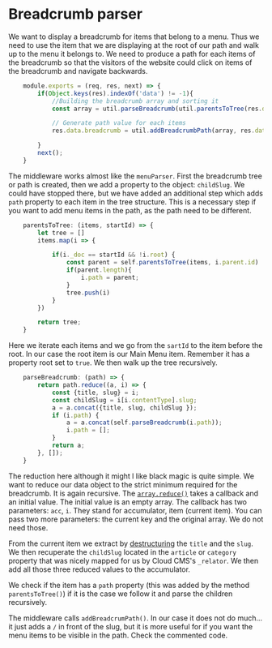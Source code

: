 # Breadcrumb parser

We want to display a breadcrumb for items that belong to a menu. Thus we need to use the item that we are displaying at the root of our path and walk up to the menu it belongs to. We need to produce a path for each items of the breadcrumb so that the visitors of the website could click on items of the breadcrumb and navigate backwards.

```javascript
    module.exports = (req, res, next) => {
        if(Object.keys(res).indexOf('data') != -1){
            //Building the breadcrumb array and sorting it
            const array = util.parseBreadcrumb(util.parentsToTree(res.data.breadcrumb.items, res.data.item[0].parent_doc)).reverse();

            // Generate path value for each items
            res.data.breadcrumb = util.addBreadcrumbPath(array, res.data.item[0]); 

        }
        next();
    }
```

The middleware works almost like the `menuParser`. First the breadcrumb tree or path is created, then we add a property to the object: `childSlug`. We could have stopped there, but we have added an additional step which adds `path` property to each item in the tree structure. This is a necessary step if you want to add menu items in the path, as the path need to be different.

```javascript
    parentsToTree: (items, startId) => {
        let tree = []
        items.map(i => {

            if(i._doc == startId && !i.root) {
                const parent = self.parentsToTree(items, i.parent.id)
                if(parent.length){
                    i.path = parent;
                }
                tree.push(i)
            }
        })

        return tree;
    }
```

Here we iterate each items and we go from the `sartId` to the item before the root. In our case the root item is our Main Menu item. Remember it has a property root set to `true`. We then walk up the tree recursively.

```javascript
    parseBreadcrumb: (path) => {
        return path.reduce((a, i) => {
            const {title, slug} = i;
            const childSlug = i[i.contentType].slug;
            a = a.concat({title, slug, childSlug });
            if (i.path) {
                a = a.concat(self.parseBreadcrumb(i.path));
                i.path = [];
            }
            return a;
        }, []);
    }
```

The reduction here although it might l like black magic is quite simple. We want to reduce our data object to the strict minimum required for the breadcrumb. It is again recursive. The [`array.reduce()`](https://developer.mozilla.org/en/docs/Web/JavaScript/Reference/Global_Objects/Array/reduce) takes a callback and an initial value. The initial value is an empty array. The callback has two parameters: `acc`, `i`. They stand for accumulator, item \(current item\). You can pass two more parameters: the current key and the original array. We do not need those.

From the current item we extract by [destructuring](https://developer.mozilla.org/en/docs/Web/JavaScript/Reference/Operators/Destructuring_assignment) the `title` and the `slug`. We then recuperate the `childSlug` located in the `article` or `category` property that was nicely mapped for us by Cloud CMS's `_relator`. We then add all those three reduced values to the accumulator.

We check if the item has a `path` property \(this was added by the method `parentsToTree()`\) if it is the case we follow it and parse the children recursively.

The middleware calls `addBreadcrumPath()`. In our case it does not do much... it just adds a `/` in front of the slug, but it is more useful for if you want the menu items to be visible in the path. Check the commented code.

